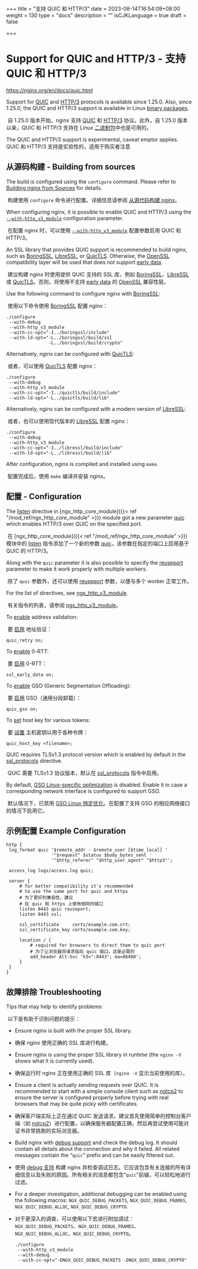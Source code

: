 +++
title = "支持 QUIC 和 HTTP/3"
date = 2023-08-14T16:54:09+08:00
weight = 130
type = "docs"
description = ""
isCJKLanguage = true
draft = false

+++

# Support for QUIC and HTTP/3 - 支持 QUIC 和 HTTP/3

https://nginx.org/en/docs/quic.html



Support for [QUIC](https://datatracker.ietf.org/doc/html/rfc9000) and [HTTP/3](https://datatracker.ietf.org/doc/html/rfc9114) protocols is available since 1.25.0. Also, since 1.25.0, the QUIC and HTTP/3 support is available in Linux [binary packages](https://nginx.org/en/linux_packages.html).

​	自 1.25.0 版本开始，nginx 支持 [QUIC](https://datatracker.ietf.org/doc/html/rfc9000) 和 [HTTP/3](https://datatracker.ietf.org/doc/html/rfc9114) 协议。此外，自 1.25.0 版本以来，QUIC 和 HTTP/3 支持在 Linux [二进制包](https://nginx.org/en/linux_packages.html)中也是可用的。

The QUIC and HTTP/3 support is experimental, caveat emptor applies.
​	QUIC 和 HTTP/3 支持是实验性的，适用于购买者注意



## 从源码构建 - Building from sources

The build is configured using the `configure` command. Please refer to [Building nginx from Sources](https://nginx.org/en/docs/configure.html) for details.

​	构建使用 `configure` 命令进行配置。详细信息请参阅 [从源代码构建 nginx](https://nginx.org/en/docs/configure.html)。

When configuring nginx, it is possible to enable QUIC and HTTP/3 using the [`--with-http_v3_module`](https://nginx.org/en/docs/configure.html#http_v3_module) configuration parameter.

​	在配置 nginx 时，可以使用 [`--with-http_v3_module`](https://nginx.org/en/docs/configure.html#http_v3_module) 配置参数启用 QUIC 和 HTTP/3。

An SSL library that provides QUIC support is recommended to build nginx, such as [BoringSSL](https://boringssl.googlesource.com/boringssl), [LibreSSL](https://www.libressl.org/), or [QuicTLS](https://github.com/quictls/openssl). Otherwise, the [OpenSSL](https://openssl.org/) compatibility layer will be used that does not support [early data](https://nginx.org/en/docs/http/ngx_http_ssl_module.html#ssl_early_data).

​	建议构建 nginx 时使用提供 QUIC 支持的 SSL 库，例如 [BoringSSL](https://boringssl.googlesource.com/boringssl)、[LibreSSL](https://www.libressl.org/) 或 [QuicTLS](https://github.com/quictls/openssl)。否则，将使用不支持 [early data](https://nginx.org/en/docs/http/ngx_http_ssl_module.html#ssl_early_data) 的 [OpenSSL](https://openssl.org/) 兼容性层。

Use the following command to configure nginx with [BoringSSL](https://boringssl.googlesource.com/boringssl):

​	使用以下命令使用 [BoringSSL](https://boringssl.googlesource.com/boringssl) 配置 nginx：

```
./configure
 --with-debug
 --with-http_v3_module
 --with-cc-opt="-I../boringssl/include"
 --with-ld-opt="-L../boringssl/build/ssl
                -L../boringssl/build/crypto"
```

Alternatively, nginx can be configured with [QuicTLS](https://github.com/quictls/openssl):

​	或者，可以使用 [QuicTLS](https://github.com/quictls/openssl) 配置 nginx：

```
./configure
 --with-debug
 --with-http_v3_module
 --with-cc-opt="-I../quictls/build/include"
 --with-ld-opt="-L../quictls/build/lib"
```

Alternatively, nginx can be configured with a modern version of [LibreSSL](https://www.libressl.org/):

​	或者，也可以使用现代版本的 [LibreSSL](https://www.libressl.org/) 配置 nginx：

```
./configure
 --with-debug
 --with-http_v3_module
 --with-cc-opt="-I../libressl/build/include"
 --with-ld-opt="-L../libressl/build/lib"
```

After configuration, nginx is compiled and installed using `make`.

​	配置完成后，使用 `make` 编译并安装 nginx。



## 配置 - Configuration

The [listen](https://nginx.org/en/docs/http/ngx_http_core_module.html#listen) directive in [ngx_http_core_module]({{< ref "/mod_ref/ngx_http_core_module" >}}) module got a new parameter [quic](https://nginx.org/en/docs/http/ngx_http_core_module.html#quic) which enables HTTP/3 over QUIC on the specified port.

​	在 [ngx_http_core_module]({{< ref "/mod_ref/ngx_http_core_module" >}}) 模块中的 [listen](https://nginx.org/en/docs/http/ngx_http_core_module.html#listen) 指令添加了一个新的参数 [quic](https://nginx.org/en/docs/http/ngx_http_core_module.html#quic)，该参数在指定的端口上启用基于 QUIC 的 HTTP/3。

Along with the `quic` parameter it is also possible to specify the [reuseport](https://nginx.org/en/docs/http/ngx_http_core_module.html#reuseport) parameter to make it work properly with multiple workers.

​	除了 `quic` 参数外，还可以使用 [reuseport](https://nginx.org/en/docs/http/ngx_http_core_module.html#reuseport) 参数，以便与多个 worker 正常工作。

For the list of directives, see [ngx_http_v3_module](https://nginx.org/en/docs/http/ngx_http_v3_module.html).

​	有关指令的列表，请参阅 [ngx_http_v3_module](https://nginx.org/en/docs/http/ngx_http_v3_module.html)。

To [enable](https://nginx.org/en/docs/http/ngx_http_v3_module.html#quic_retry) address validation:

​	要 [启用](https://nginx.org/en/docs/http/ngx_http_v3_module.html#quic_retry) 地址验证：

```
quic_retry on;
```

To [enable](https://nginx.org/en/docs/http/ngx_http_ssl_module.html#ssl_early_data) 0-RTT:

​	要 [启用](https://nginx.org/en/docs/http/ngx_http_ssl_module.html#ssl_early_data) 0-RTT：

```
ssl_early_data on;
```

To [enable](https://nginx.org/en/docs/http/ngx_http_v3_module.html#quic_gso) GSO (Generic Segmentation Offloading):

​	要 [启用](https://nginx.org/en/docs/http/ngx_http_v3_module.html#quic_gso) GSO（通用分段卸载）：

```
quic_gso on;
```

To [set](https://nginx.org/en/docs/http/ngx_http_v3_module.html#quic_host_key) host key for various tokens:

​	要 [设置](https://nginx.org/en/docs/http/ngx_http_v3_module.html#quic_host_key) 主机密钥以用于各种令牌：

```
quic_host_key <filename>;
```



QUIC requires TLSv1.3 protocol version which is enabled by default in the [ssl_protocols](https://nginx.org/en/docs/http/ngx_http_ssl_module.html#ssl_protocols) directive.

​	QUIC 需要 TLSv1.3 协议版本，默认在 [ssl_protocols](https://nginx.org/en/docs/http/ngx_http_ssl_module.html#ssl_protocols) 指令中启用。

By default, [GSO Linux-specific optimization](http://vger.kernel.org/lpc_net2018_talks/willemdebruijn-lpc2018-udpgso-paper-DRAFT-1.pdf) is disabled. Enable it in case a corresponding network interface is configured to support GSO.

​	默认情况下，已禁用 [GSO Linux 特定优化](http://vger.kernel.org/lpc_net2018_talks/willemdebruijn-lpc2018-udpgso-paper-DRAFT-1.pdf)。在配置了支持 GSO 的相应网络接口的情况下启用它。



## 示例配置 Example Configuration

```
http {
 log_format quic '$remote_addr - $remote_user [$time_local] '
                 '"$request" $status $body_bytes_sent '
                 '"$http_referer" "$http_user_agent" "$http3"';

 access_log logs/access.log quic;

 server {
     # for better compatibility it's recommended
     # to use the same port for quic and https
     # 为了更好的兼容性，建议
     # 在 quic 和 https 上使用相同的端口
     listen 8443 quic reuseport;
     listen 8443 ssl;

     ssl_certificate     certs/example.com.crt;
     ssl_certificate_key certs/example.com.key;

     location / {
         # required for browsers to direct them to quic port
         # 为了让浏览器将请求指向 quic 端口，这是必需的
         add_header Alt-Svc 'h3=":8443"; ma=86400';
     }
 }
}
```





## 故障排除 Troubleshooting

Tips that may help to identify problems:

​	以下是有助于识别问题的提示：

- Ensure nginx is built with the proper SSL library.

- 确保 nginx 使用正确的 SSL 库进行构建。

- Ensure nginx is using the proper SSL library in runtime (the `nginx -V` shows what it is currently used).

- 确保运行时 nginx 正在使用正确的 SSL 库（`nginx -V` 显示当前使用的库）。

- Ensure a client is actually sending requests over QUIC. It is recommended to start with a simple console client such as [ngtcp2](https://nghttp2.org/ngtcp2) to ensure the server is configured properly before trying with real browsers that may be quite picky with certificates.

- 确保客户端实际上正在通过 QUIC 发送请求。建议首先使用简单的控制台客户端（如 [ngtcp2](https://nghttp2.org/ngtcp2)）进行配置，以确保服务器配置正确，然后再尝试使用可能对证书非常挑剔的实际浏览器。

- Build nginx with [debug support](https://nginx.org/en/docs/debugging_log.html) and check the debug log. It should contain all details about the connection and why it failed. All related messages contain the “`quic`” prefix and can be easily filtered out.

- 使用 [debug 支持](https://nginx.org/en/docs/debugging_log.html) 构建 nginx 并检查调试日志。它应该包含有关连接的所有详细信息以及失败的原因。所有相关的消息都包含“`quic`”前缀，可以轻松地进行过滤。

- For a deeper investigation, additional debugging can be enabled using the following macros: `NGX_QUIC_DEBUG_PACKETS`, `NGX_QUIC_DEBUG_FRAMES`, `NGX_QUIC_DEBUG_ALLOC`, `NGX_QUIC_DEBUG_CRYPTO`.

- 对于更深入的调查，可以使用以下宏进行附加调试：`NGX_QUIC_DEBUG_PACKETS`、`NGX_QUIC_DEBUG_FRAMES`、`NGX_QUIC_DEBUG_ALLOC`、`NGX_QUIC_DEBUG_CRYPTO`。

  ```
  ./configure
   --with-http_v3_module
   --with-debug
   --with-cc-opt="-DNGX_QUIC_DEBUG_PACKETS -DNGX_QUIC_DEBUG_CRYPTO"
  ```
  
  